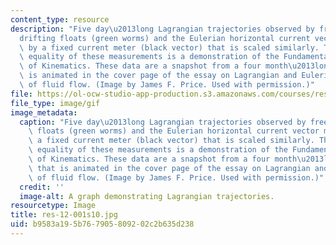 ```yaml
---
content_type: resource
description: "Five day\u2013long Lagrangian trajectories observed by freely\u2013\
  drifting floats (green worms) and the Eulerian horizontal current vector measured\
  \ by a fixed current meter (black vector) that is scaled similarly. The approximate\
  \ equality of these measurements is a demonstration of the Fundamental Principle\
  \ of Kinematics. These data are a snapshot from a four month\u2013long period that\
  \ is animated in the cover page of the essay on Lagrangian and Eulerian representations\
  \ of fluid flow. (Image by James F. Price. Used with permission.)"
file: https://ol-ocw-studio-app-production.s3.amazonaws.com/courses/res-12-001-topics-in-fluid-dynamics-spring-2010/b9583a195b767905809202c2b635d238_res-12-001s10.jpg
file_type: image/gif
image_metadata:
  caption: "Five day\u2013long Lagrangian trajectories observed by freely\u2013drifting\
    \ floats (green worms) and the Eulerian horizontal current vector measured by\
    \ a fixed current meter (black vector) that is scaled similarly. The approximate\
    \ equality of these measurements is a demonstration of the Fundamental Principle\
    \ of Kinematics. These data are a snapshot from a four month\u2013long period\
    \ that is animated in the cover page of the essay on Lagrangian and Eulerian representations\
    \ of fluid flow. (Image by James F. Price. Used with permission.)"
  credit: ''
  image-alt: A graph demonstrating Lagrangian trajectories.
resourcetype: Image
title: res-12-001s10.jpg
uid: b9583a19-5b76-7905-8092-02c2b635d238
---
```

